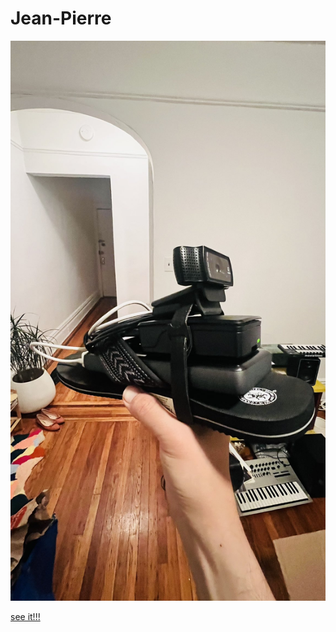 # Jean-Pierre

![jean-pierre](photos-of-it/GP620TuXcAAvYoX.jpeg "jean-pierre")

[see it!!!](https://jeanpierre.greg.technology/)